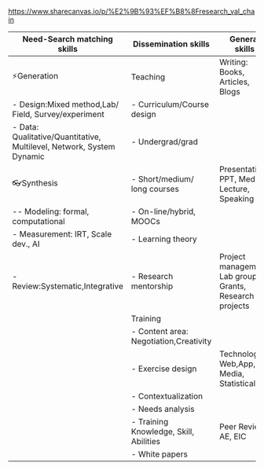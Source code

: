 https://www.sharecanvas.io/p/%E2%9B%93%EF%B8%8Fresearch_val_chain 

| Need-Search matching skills                                           | Dissemination skills                    | General skills                                           |
| --------------------------------------------------------------------- | --------------------------------------- | -------------------------------------------------------- |
| ⚡️Generation                                                          | Teaching                                | Writing: Books, Articles, Blogs                          |
| - Design:Mixed method,Lab/ Field, Survey/experiment                   | - Curriculum/Course design              |                                                          |
| - Data: Qualitative/Quantitative, Multilevel, Network, System Dynamic | - Undergrad/grad                        |                                                          |
| 👓Synthesis                                                           | - Short/medium/ long courses            | Presentation: PPT, Media, Lecture, Speaking              |
| -- Modeling: formal, computational                                    | - On-line/hybrid, MOOCs                 |                                                          |
| - Measurement: IRT, Scale dev., AI                                    | - Learning theory                       |                                                          |
| - Review:Systematic,Integrative                                       | - Research mentorship                   | Project management: Lab group, Grants, Research projects |
|                                                                       | Training                                |                                                          |
|                                                                       | - Content area:  Negotiation,Creativity |                                                          |
|                                                                       | - Exercise design                       | Technology: Web,App, Media, Statistical                  |
|                                                                       | - Contextualization                     |                                                          |
|                                                                       | - Needs analysis                        |                                                          |
|                                                                       | - Training Knowledge, Skill, Abilities  | Peer Review: AE, EIC                                     |
|                                                                       | - White papers                          |                                                          |

